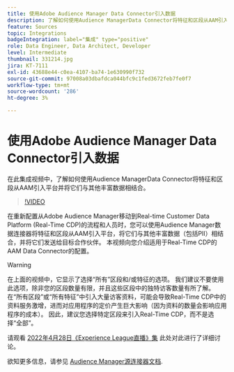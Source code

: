 ```yaml
---
title: 使用Adobe Audience Manager Data Connector引入数据
description: 了解如何使用Audience ManagerData Connector将特征和区段从AAM引入平台，并将它们与其他丰富数据相结合。
feature: Sources
topic: Integrations
badgeIntegration: label="集成" type="positive"
role: Data Engineer, Data Architect, Developer
level: Intermediate
thumbnail: 331214.jpg
jira: KT-7111
exl-id: 43688e44-c0ea-4107-ba74-1e630990f732
source-git-commit: 97008a03dbafdca044bfc9c1fed3672feb7fe0f7
workflow-type: tm+mt
source-wordcount: '286'
ht-degree: 3%

---
```


# 使用Adobe Audience Manager Data Connector引入数据

在此集成视频中，了解如何使用Audience ManagerData Connector将特征和区段从AAM引入平台并将它们与其他丰富数据相结合。

>[!VIDEO](https://video.tv.adobe.com/v/331214/?quality=12&learn=on)

在重新配置从Adobe Audience Manager移动到Real-time Customer Data Platform (Real-Time CDP)的流程和人员时，您可以使用Audience Manager数据连接器将特征和区段从AAM引入平台，将它们与其他丰富数据（包括PII）相结合，并将它们发送给目标合作伙伴。 本视频向您介绍适用于Real-Time CDP的AAM Data Connector的配置。

>[!WARNING]
>
>在上面的视频中，它显示了选择“所有”区段和/或特征的选项。 我们建议不要使用此选项，除非您的区段数量有限，并且这些区段中的独特访客数量有所了解。 在“所有区段”或“所有特征”中引入大量访客资料，可能会导致Real-Time CDP中的资料服务激增，进而对应用程序的定价产生巨大影响（因为资料的数量会影响应用程序的成本）。 因此，建议您选择特定区段来引入Real-Time CDP，而不是选择“全部”。
>
>请观看 [2022年4月28日《Experience League直播》集](https://experienceleague.adobe.com/docs/experience-league-live-events/events/episodes/exl-live-episode-04-28-22.html) 此处对此进行了详细讨论。

欲知更多信息，请参见 [Audience Manager源连接器文档](https://experienceleague.adobe.com/docs/experience-platform/sources/connectors/adobe-applications/audience-manager.html).
